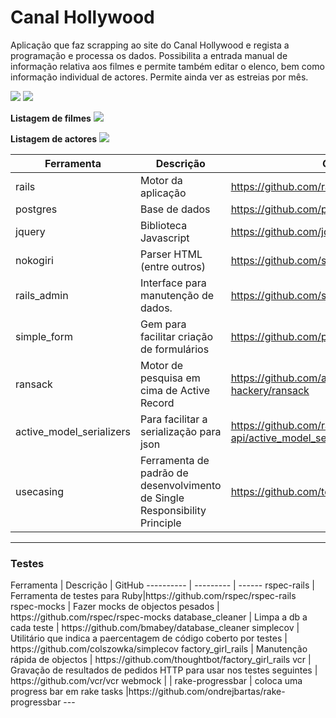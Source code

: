 <h1>Canal Hollywood </h1>

Aplicação que faz scrapping ao site do Canal Hollywood e regista a programação e processa os dados. Possibilita a entrada manual de informação relativa aos filmes e permite também editar o elenco, bem como informação individual de actores.
Permite ainda ver as estreias por mês.

<img src="https://dl.dropboxusercontent.com/u/2001692/Guia%20Hollywood/programacao.png">
<img src="https://dl.dropboxusercontent.com/u/2001692/Guia%20Hollywood/programacao2.png">

<strong>Listagem de filmes</strong>
<img src="https://dl.dropboxusercontent.com/u/2001692/Guia%20Hollywood/movies.png">

<strong>Listagem de actores</strong>
<img src="https://dl.dropboxusercontent.com/u/2001692/Guia%20Hollywood/actors.png">

Ferramenta | Descrição | GitHub
---------- | --------- | ------
rails | Motor da aplicação | https://github.com/rails/rails
postgres | Base de dados | https://github.com/postgres/postgres
jquery | Biblioteca Javascript | https://github.com/jquery/jquery
nokogiri | Parser HTML (entre outros) | https://github.com/sparklemotion/nokogiri
rails_admin | Interface para manutenção de dados. | https://github.com/sferik/rails_admin
simple_form | Gem para facilitar criação de formulários | https://github.com/plataformatec/simple_form
ransack | Motor de pesquisa em cima de Active Record | https://github.com/activerecord-hackery/ransack
active_model_serializers | Para facilitar a serialização para json | https://github.com/rails-api/active_model_serializers
usecasing | Ferramenta de padrão de desenvolvimento de Single Responsibility Principle | https://github.com/tdantas/usecasing
---

<h3>Testes</h3>
Ferramenta | Descrição | GitHub
---------- | --------- | ------
  rspec-rails | Ferramenta de testes para Ruby|https://github.com/rspec/rspec-rails
  rspec-mocks | Fazer mocks de objectos pesados | https://github.com/rspec/rspec-mocks
  database_cleaner | Limpa a db a cada teste | https://github.com/bmabey/database_cleaner
  simplecov | Utilitário que indica a paercentagem de código coberto por testes | https://github.com/colszowka/simplecov
  factory_girl_rails | Manutenção rápida de objectos | https://github.com/thoughtbot/factory_girl_rails
  vcr | Gravação de resultados de pedidos HTTP para usar nos testes seguintes | https://github.com/vcr/vcr
  webmock | |
  rake-progressbar | coloca uma progress bar em rake tasks |https://github.com/ondrejbartas/rake-progressbar
---